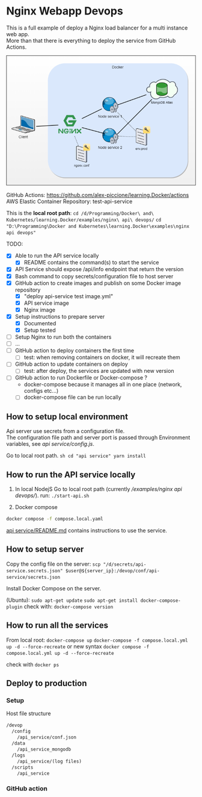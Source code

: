 # Nginx Webapp Devops

This is a full example of deploy a Nginx load balancer for a multi instance web app.  
More than that there is everything to deploy the service from GitHub Actions.  

![images](diagrams/Infrastructure%20with%20NGINX.drawio.png)
  
GitHub Actions: https://github.com/alex-piccione/learning.Docker/actions 
AWS Elastic Container Repository: test-api-service

This is the **local root path**: 
``cd /d/Programming/Docker\ and\ Kubernetes/learning.Docker/examples/nginx\ api\ devops/``
``cd "D:\Programming\Docker and Kubernetes\learning.Docker\examples\nginx api devops"``

TODO:

- [x] Able to run the API service locally
  - [x] README contains the command(s) to start the service
- [x] API Service should expose /api/info endpoint that return the version
- [x] Bash command to copy secrets/configuration file to host server
- [x] GitHub action to create images and publish on some Docker image repository
  - [x] "deploy api-service test image.yml"
  - [x] API service image
  - [x] Nginx image 
- [x] Setup instructions to prepare server
  - [x] Documented
  - [x] Setup tested
- [ ] Setup Nginx to run both the containers
- [ ] ...
- [ ] GitHub action to deploy containers the first time
  - [ ] test: when removing containers on docker, it will recreate them
- [ ] GitHub action to update containers on deploy
  - [ ] test: after deploy, the services are updated with new version
- [ ] GitHub action to run Dockerfile or Docker-compose ?  
  - docker-compose because it manages all in one place (network, configs etc...)
  - [ ] docker-compose file can be run locally

## How to setup local environment

Api server use secrets from a configuration file.  
The configuration file path and server port is passed through Environment variables, see _api service/config.js_.   

Go to local root path.
``sh
cd "api service"
yarn install
``

## How to run the API service locally

1. In local NodejS
Go to local root path (currently _/examples/nginx api devops/_).
run: ``./start-api.sh``

2. Docker compose
```sh
docker compose -f compose.local.yaml
```

[api service/README.md](api%20service/README.md) contains instructions to use the service.

## How to setup server

Copy the config file on the server:
``scp "/d/secrets/api-service.secrets.json" $user@${server_ip}:/devop/conf/api-service/secrets.json``

Install Docker Compose on the server.

(Ubuntu):
``sudo apt-get update``
``sudo apt-get install docker-compose-plugin``
check with: ``docker-compose version``


## How to run all the services

From local root:
``docker-compose up``
``docker-compose -f compose.local.yml up -d --force-recreate``
or new syntax
``docker compose -f compose.local.yml up -d --force-recreate``

check with
``docker ps``

## Deploy to production

### Setup

Host file structure

```
/devop
  /config
    /api_service/conf.json
  /data
    /api_service_mongodb
  /logs
    /api_service/(log files)
  /scripts
    /api_service
```

### GitHub action

